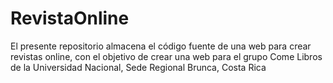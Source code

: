 # RevistaOnline
El presente repositorio almacena el código fuente de una web para crear revistas online, con el objetivo de crear una web para el grupo Come Libros de la Universidad Nacional, Sede Regional Brunca, Costa Rica
